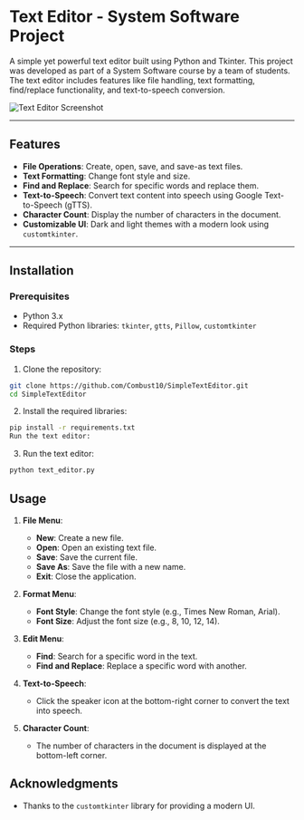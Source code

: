 # Text Editor - System Software Project

A simple yet powerful text editor built using Python and Tkinter. This project was developed as part of a System Software course by a team of students. The text editor includes features like file handling, text formatting, find/replace functionality, and text-to-speech conversion.

![Text Editor Screenshot](https://i.postimg.cc/ryh2mWWQ/image-2025-03-14-155305415.png) <!-- Add a screenshot if available -->

---

## Features

- **File Operations**: Create, open, save, and save-as text files.
- **Text Formatting**: Change font style and size.
- **Find and Replace**: Search for specific words and replace them.
- **Text-to-Speech**: Convert text content into speech using Google Text-to-Speech (gTTS).
- **Character Count**: Display the number of characters in the document.
- **Customizable UI**: Dark and light themes with a modern look using `customtkinter`.

---

## Installation

### Prerequisites

- Python 3.x
- Required Python libraries: `tkinter`, `gtts`, `Pillow`, `customtkinter`

### Steps

1. Clone the repository:
 ```bash
 git clone https://github.com/Combust10/SimpleTextEditor.git
 cd SimpleTextEditor
 ```
2. Install the required libraries:
```bash
pip install -r requirements.txt
Run the text editor:
```
3. Run the text editor:
```bash
python text_editor.py
```

## Usage

1. **File Menu**:
   - **New**: Create a new file.
   - **Open**: Open an existing text file.
   - **Save**: Save the current file.
   - **Save As**: Save the file with a new name.
   - **Exit**: Close the application.

2. **Format Menu**:
   - **Font Style**: Change the font style (e.g., Times New Roman, Arial).
   - **Font Size**: Adjust the font size (e.g., 8, 10, 12, 14).

3. **Edit Menu**:
   - **Find**: Search for a specific word in the text.
   - **Find and Replace**: Replace a specific word with another.

4. **Text-to-Speech**:
   - Click the speaker icon at the bottom-right corner to convert the text into speech.

5. **Character Count**:
   - The number of characters in the document is displayed at the bottom-left corner.

## Acknowledgments

- Thanks to the `customtkinter` library for providing a modern UI.
